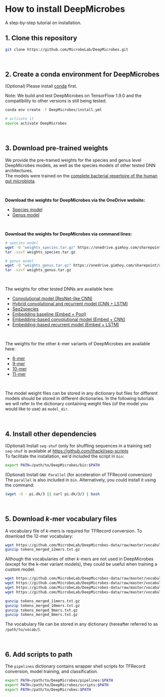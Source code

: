 # How to install DeepMicrobes

A step-by-step tutorial on installation.

## 1. Clone this repository

```sh
git clone https://github.com/MicrobeLab/DeepMicrobes.git
```

<br>

## 2. Create a conda environment for DeepMicrobes

(Optional) Please install [conda](https://docs.conda.io/projects/conda/en/latest/user-guide/install/linux.html) first.

Note: We build and test DeepMicrobes on TensorFlow 1.9.0 and the compatibility to other versions is still being tested. 

```sh
conda env create -f DeepMicrobes/install.yml

# activate it
source activate DeepMicrobes
```

<br>

## 3. Download pre-trained weights

We provide the pre-trained weights for the species and genus level DeepMicrobes models, as well as the species models of other tested DNN architectures. <br>
The models were trained on the [complete bacterial repertoire of the human gut microbiota](https://www.nature.com/articles/s41586-019-0965-1).

<br>

<b>Download the weights for DeepMicrobes via the OneDrive website: </b>
* [Species model](https://mail2sysueducn-my.sharepoint.com/:u:/g/personal/liangqx7_mail2_sysu_edu_cn/ESA-ZvpuYjpFjLydoe6O9v8BK9nOnqkvGo9jninzTa9WKg?e=3rDFBd)
* [Genus model](https://mail2sysueducn-my.sharepoint.com/:u:/g/personal/liangqx7_mail2_sysu_edu_cn/EdmvxWRsEPxMvBAecrE8XD0BpH5fGBq-eTCGDqAUrJ0uLw?e=lLE7FB)

<br>

<b>Download the weights for DeepMicrobes via command lines: </b>

```sh
# species model
wget -O "weights_species.tar.gz" https://onedrive.gimhoy.com/sharepoint/aHR0cHM6Ly9tYWlsMnN5c3VlZHVjbi1teS5zaGFyZXBvaW50LmNvbS86dTovZy9wZXJzb25hbC9saWFuZ3F4N19tYWlsMl9zeXN1X2VkdV9jbi9FU0EtWnZwdVlqcEZqTHlkb2U2Tzl2OEJLOW5PbnFrdkdvOWpuaW56VGE5V0tnP2U9dGo2b3Vo.weights_species.tar.gz
tar -xzvf weights_species.tar.gz

# genus model
wget -O "weights_genus.tar.gz" https://onedrive.gimhoy.com/sharepoint/aHR0cHM6Ly9tYWlsMnN5c3VlZHVjbi1teS5zaGFyZXBvaW50LmNvbS86dTovZy9wZXJzb25hbC9saWFuZ3F4N19tYWlsMl9zeXN1X2VkdV9jbi9FZG12eFdSc0VQeE12QkFlY3JFOFhEMEJwSDVmR0JxLWVUQ0dEcUFVckowdUx3P2U9bExFN0ZC.weights_genus.tar.gz
tar -xzvf weights_genus.tar.gz
```

<br>

The weights for other tested DNNs are available here:
* [Convolutional model (ResNet-like CNN)](https://mail2sysueducn-my.sharepoint.com/:u:/g/personal/liangqx7_mail2_sysu_edu_cn/EQNhB-U1upFNtZZlzdOVLBgBtsCs-fcz00px6TERDFqOVw?e=Clk6dl)
* [Hybrid convolutional and recurrent model (CNN + LSTM)](https://mail2sysueducn-my.sharepoint.com/:u:/g/personal/liangqx7_mail2_sysu_edu_cn/EZiexqRsqABBisev9p50J94BNiAjQSRgxk1exjnNB8pR-g?e=Lw8urK)
* [Seq2species](https://mail2sysueducn-my.sharepoint.com/:u:/g/personal/liangqx7_mail2_sysu_edu_cn/EXi8l1a1ZQdOhER-j_RzJeoBydK5g_iY3tReU0sxCDF1_Q?e=3lKtjr)
* [Embedding baseline (Embed + Pool)](https://mail2sysueducn-my.sharepoint.com/:u:/g/personal/liangqx7_mail2_sysu_edu_cn/Ea4Lt-PGeQ5OlHMESsolM6MBt7aASsQbplNFxnmZrXeugg?e=WZamVV)
* [Embedding-based convolutional model (Embed + CNN)](https://mail2sysueducn-my.sharepoint.com/:u:/g/personal/liangqx7_mail2_sysu_edu_cn/Ecp123o3q05Khiv40JwlPLEBxLMsjFW6yTgQADMBuaQuVw?e=6Vi1ia)
* [Embedding-based recurrent model (Embed + LSTM)](https://mail2sysueducn-my.sharepoint.com/:u:/g/personal/liangqx7_mail2_sysu_edu_cn/EWtuF62RGO9Auc3zFXRQtjQBzh48Ku9kFuqV10IAPlP-fg?e=e6k69X)

<br>

The weights for the other <i>k</i>-mer variants of DeepMicrobes are available here:
* [8-mer](https://mail2sysueducn-my.sharepoint.com/:u:/g/personal/liangqx7_mail2_sysu_edu_cn/EfN_S0kOGzZIpnFORqL-gmEBimBN5sDcCeherfOQiPqeeQ?e=lCi1Bg)
* [9-mer](https://mail2sysueducn-my.sharepoint.com/:u:/g/personal/liangqx7_mail2_sysu_edu_cn/ERFGWt-3UvBKqOfG0tnNMMYBiVsz0ON-sQTzMB0asnCYJA?e=dHpzSm)
* [10-mer](https://mail2sysueducn-my.sharepoint.com/:u:/g/personal/liangqx7_mail2_sysu_edu_cn/EdNX8OcMjtxJj9_Qk94EXL8BM4yku1PT0Z6JPl5wgBmrdw?e=nXtSqs)
* [11-mer](https://mail2sysueducn-my.sharepoint.com/:u:/g/personal/liangqx7_mail2_sysu_edu_cn/EZZj2aa9wkVHquvhT52sXBsBvvSU5PCm-0pheeEzA4mEyg?e=8eSRzA)

<br>

The model weight files can be stored in any dictionary but files for different models should be stored in different dictionaries. 
In the following tutorials we will refer to the dictionary containing weight files (of the model you would like to use) as `model_dir`. 

<br>

## 4. Install other dependencies

(Optional) Install `seq-shuf` (only for shuffling sequences in a training set) <br>
`seq-shuf` is available at https://github.com/thackl/seq-scripts <br>
To facilitate the installation, we'd included the script in `bin`:

```sh
export PATH=/path/to/DeepMicrobes/bin:$PATH
```


(Optional) Install `GNU Parallel` (for acceleration of TFRecord conversion) <br>
The `parallel` is also included in `bin`. Alternatively, you could install it using the command:

```sh
(wget -O - pi.dk/3 || curl pi.dk/3/) | bash
```

<br>

## 5. Download <i>k</i>-mer vocabulary files

A vocabulary file of <i>k</i>-mers is required for TFRecord conversion. To download the 12-mer vocabulary:

```sh
wget https://github.com/MicrobeLab/DeepMicrobes-data/raw/master/vocabulary/tokens_merged_12mers.txt.gz
gunzip tokens_merged_12mers.txt.gz
```

Although the vocabularies of other <i>k</i>-mers are not used in DeepMicrobes (except for the <i>k</i>-mer variant models), they could be useful when training a custom model.

```sh
wget https://github.com/MicrobeLab/DeepMicrobes-data/raw/master/vocabulary/tokens_merged_11mers.txt.gz
wget https://github.com/MicrobeLab/DeepMicrobes-data/raw/master/vocabulary/tokens_merged_10mers.txt.gz
wget https://github.com/MicrobeLab/DeepMicrobes-data/raw/master/vocabulary/tokens_merged_9mers.txt.gz
wget https://github.com/MicrobeLab/DeepMicrobes-data/raw/master/vocabulary/tokens_merged_8mers.txt.gz

gunzip tokens_merged_11mers.txt.gz
gunzip tokens_merged_10mers.txt.gz
gunzip tokens_merged_9mers.txt.gz
gunzip tokens_merged_8mers.txt.gz
```

The vocabulary file can be stored in any dictionary (hereafter referred to as `/path/to/vocab/`). 

<br>

## 6. Add scripts to path

The `pipelines` dictionary contains wrapper shell scripts for TFRecord conversion, model training, and classification. 

```sh
export PATH=/path/to/DeepMicrobes/pipelines:$PATH
export PATH=/path/to/DeepMicrobes/scripts:$PATH
export PATH=/path/to/DeepMicrobes:$PATH
```



